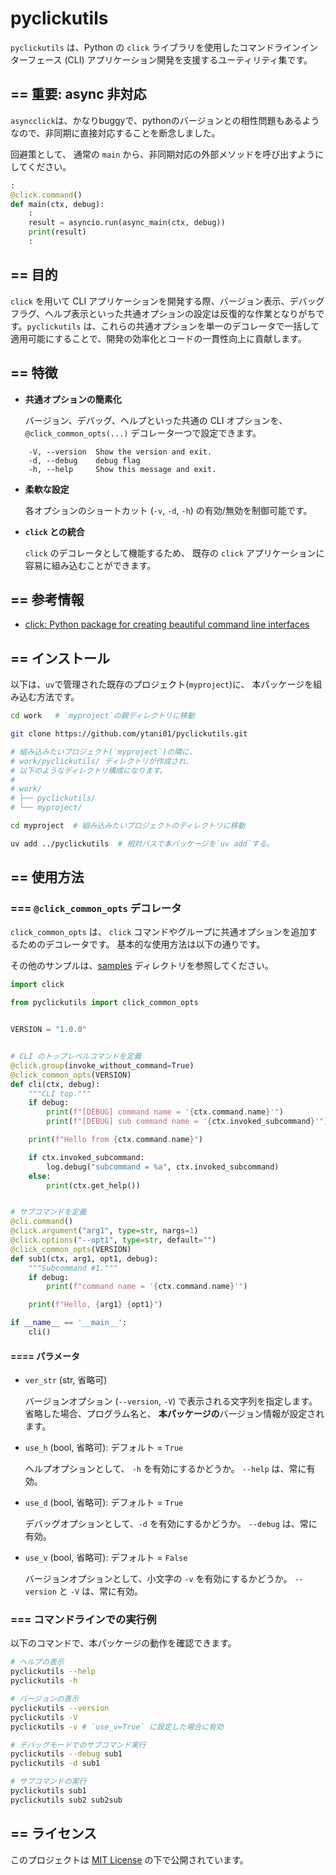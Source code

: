 # pyclickutils

`pyclickutils` は、Python の `click` ライブラリを使用したコマンドラインインターフェース (CLI) アプリケーション開発を支援するユーティリティ集です。


## == 重要: async 非対応

``asyncclick``は、かなりbuggyで、pythonのバージョンとの相性問題もあるようなので、非同期に直接対応することを断念しました。

回避策として、
通常の ``main`` から、非同期対応の外部メソッドを呼び出すようにしてください。

``` python
:
@click.command()
def main(ctx, debug):
    :
    result = asyncio.run(async_main(ctx, debug))
    print(result)
    :
```


## == 目的

`click` を用いて CLI アプリケーションを開発する際、バージョン表示、デバッグフラグ、ヘルプ表示といった共通オプションの設定は反復的な作業となりがちです。`pyclickutils` は、これらの共通オプションを単一のデコレータで一括して適用可能にすることで、開発の効率化とコードの一貫性向上に貢献します。


## == 特徴

- **共通オプションの簡素化**

  バージョン、デバッグ、ヘルプといった共通の CLI オプションを、
  `@click_common_opts(...)` デコレータ一つで設定できます。

``` text
    -V, --version  Show the version and exit.
    -d, --debug    debug flag
    -h, --help     Show this message and exit.
```

- **柔軟な設定**

  各オプションのショートカット (`-v`, `-d`, `-h`) の有効/無効を制御可能です。

- **`click` との統合**

  `click` のデコレータとして機能するため、
  既存の `click` アプリケーションに容易に組み込むことができます。


## == 参考情報

- [click: Python package for creating beautiful command line interfaces](https://github.com/pallets/click)


## == インストール

以下は、`uv`で管理された既存のプロジェクト(`myproject`)に、
本パッケージを組み込む方法です。

```bash
cd work   # `myproject`の親ディレクトリに移動

git clone https://github.com/ytani01/pyclickutils.git

# 組み込みたいプロジェクト(`myproject`)の隣に、
# work/pyclickutils/ ディレクトリが作成され、
# 以下のようなディレクトリ構成になります。
# 
# work/
# ├── pyclickutils/
# └── myproject/

cd myproject  # 組み込みたいプロジェクトのディレクトリに移動

uv add ../pyclickutils  # 相対パスで本パッケージを`uv add`する。
```


## == 使用方法

### === `@click_common_opts` デコレータ

`click_common_opts` は、
`click` コマンドやグループに共通オプションを追加するためのデコレータです。
基本的な使用方法は以下の通りです。

その他のサンプルは、[samples](samples/) ディレクトリを参照してください。

```python
import click

from pyclickutils import click_common_opts


VERSION = "1.0.0"


# CLI のトップレベルコマンドを定義
@click.group(invoke_without_command=True)
@click_common_opts(VERSION)
def cli(ctx, debug):
    """CLI top."""
    if debug:
        print(f"[DEBUG] command name = '{ctx.command.name}'")
        print(f"[DEBUG] sub command name = '{ctx.invoked_subcommand}'")

    print(f"Hello from {ctx.command.name}")

    if ctx.invoked_subcommand:
        log.debug("subcommand = %a", ctx.invoked_subcommand)
    else:
        print(ctx.get_help())


# サブコマンドを定義
@cli.command()
@click.argument("arg1", type=str, nargs=1)
@click.options("--opt1", type=str, default="")
@click_common_opts(VERSION)
def sub1(ctx, arg1, opt1, debug):
    """Subcommand #1."""
    if debug:
        print(f"command name = '{ctx.command.name}'")

    print(f"Hello, {arg1} {opt1}")

if __name__ == '__main__':
    cli()
```


#### ==== パラメータ

- `ver_str` (str, 省略可)

  バージョンオプション (`--version`, `-V`) で表示される文字列を指定します。
  省略した場合、プログラム名と、
  **本パッケージの**バージョン情報が設定されます。

- `use_h` (bool, 省略可): デフォルト = `True`

  ヘルプオプションとして、 `-h` を有効にするかどうか。
  `--help` は、常に有効。

- `use_d` (bool, 省略可): デフォルト = `True`

  デバッグオプションとして、`-d` を有効にするかどうか。
  `--debug` は、常に有効。

- `use_v` (bool, 省略可): デフォルト = `False`

  バージョンオプションとして、小文字の `-v` を有効にするかどうか。
  `--version` と `-V` は、常に有効。


### === コマンドラインでの実行例

以下のコマンドで、本パッケージの動作を確認できます。

```bash
# ヘルプの表示
pyclickutils --help
pyclickutils -h

# バージョンの表示
pyclickutils --version
pyclickutils -V
pyclickutils -v # `use_v=True` に設定した場合に有効

# デバッグモードでのサブコマンド実行
pyclickutils --debug sub1
pyclickutils -d sub1

# サブコマンドの実行
pyclickutils sub1
pyclickutils sub2 sub2sub
```


## == ライセンス

このプロジェクトは [MIT License](LICENCE) の下で公開されています。

